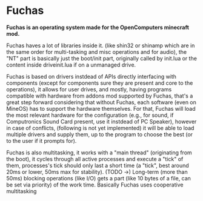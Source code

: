 # Fuchas
**Fuchas is an operating system made for the OpenComputers minecraft mod.**

Fuchas haves a lot of libraries inside it. (like shin32 or shinamp which are in the same order for multi-tasking and misc operations and for audio), the "NT" part is basically just the boot/init part, originally called by init.lua or the content inside driveinit.lua if on a unmanaged drive.

Fuchas is based on drivers instdead of APIs directly interfacing with components (except for components sure they are present and core to the operations), it allows for user drives, and mostly, having programs compatible with hardware from addons mod supported by Fuchas, that's a great step forward considering that without Fuchas, each software (even on MineOS) has to support the hardware themselves. For that, Fuchas will load the most relevant hardware for the configuration (e.g., for sound, if Computronics Sound Card present, use it instdead of PC Speaker), however in case of conflicts, (following is not yet implemented) it will be able to load multiple drivers and supply them, up to the program to choose the best (or to the user if it prompts for).

Fuchas is also multitasking, it works with a "main thread" (originating from the boot), it cycles through all active processes and execute a "tick" of them, processes's tick should only last a short time (a "tick", best around 20ms or lower, 50ms max for stability). (TODO ->) Long-term (more than 50ms) blocking operations (like I/O) gets a part (like 10 bytes of a file, can be set via priority) of the work time. Basically Fuchas uses cooperative multitasking
